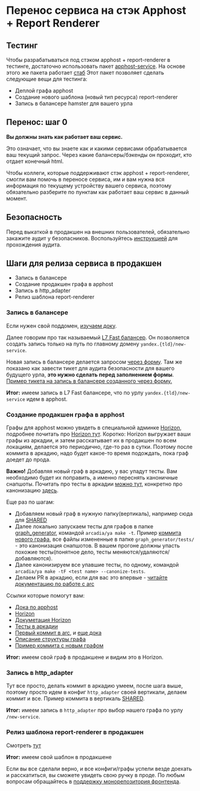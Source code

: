 # Перенос сервиса на стэк Apphost + Report Renderer

## Тестинг

Чтобы разрабатываться под стэком apphost + report-renderer в тестинге, достаточно использовать пакет [apphost-service](https://github.yandex-team.ru/search-interfaces/infratest/tree/master/packages/apphost-service). На основе этого же пакета работает [стаб](https://github.yandex-team.ru/search-interfaces/frontend/tree/master/services/stub)
Этот пакет позволяет сделать следующие вещи для тестинга:
- Деплой графа apphost
- Создание нового шаблона (новый тип ресурса) report-renderer
- Запись в балансере hamster для вашего урла

## Перенос: шаг 0

**Вы должны знать как работает ваш сервис.**

Это означает, что вы знаете как и какими сервисами обрабатывается ваш текущий запрос. Через какие балансеры/бэкенды он проходит, кто отдает конечный html. 

Чтобы коллеги, которые поддерживают стэк apphost + report-renderer, смогли вам помочь в переносе сервиса, им и вам нужна вся информация по текущему устройству вашего сервиса, поэтому обязательно разберите по пунктам как работает ваш сервис в данный момент.

## Безопасность

Перед выкаткой в продакшен на внешних пользователей, обязательно закажите аудит у безопасников. Воспользуйтесь [инструкцией](https://wiki.yandex-team.ru/product-security/audit/) для прохождения аудита.

## Шаги для релиза сервиса в продакшен

- Запись в балансере
- Создание продакшен графа в apphost
- Запись в http_adapter
- Релиз шаблона report-renderer

### Запись в балансере

Если нужен свой поддомен, [изучаем доку](https://wiki.yandex-team.ru/L7/).

Далее говорим про так называемый [L7 Fast балансер](https://wiki.yandex-team.ru/l7/docs/#arxitektura). Он позволяется создать запись только на путь по главному домену `yandex.{tld}/new-service`.

Новая запись в балансере делается запросом [через форму](https://wiki.yandex-team.ru/L7/create_task/). Там же показано как завести тикет для аудита безопасности для вашего будущего урла, **это нужно сделать перед заполнением формы**. 
[Пример тикета на запись в балансере созданного через форму.](https://st.yandex-team.ru/MINOTAUR-2210)

**Итог:** имеем запись в L7 Fast балансере, что по урлу `yandex.{tld}/new-service` идем в apphost.

### Создание продакшен графа в apphost

Графы для apphost можно увидеть в специальной админке [Horizon](https://horizon.z.yandex-team.ru/graphs?arcpath=trunk&vertical=&textFilter=), подробнее почитать про [Horizon тут](https://wiki.yandex-team.ru/horizon/). 
Коротко: Horizon выгружает ваши графы из аркадии, и затем расскатывает их в продакшен по всем локациям, делается это периодично, где-то раз в сутки. Поэтому после коммита в аркадию, надо будет какое-то время подождать, пока граф доедет до прода.

**Важно!** Добавляя новый граф в аркадию, у вас упадут тесты. Вам необходимо будет их поправить, а именно переснять каноничные снапшоты. Почитать про тесты в аркадии [можно тут](https://wiki.yandex-team.ru/yatool/test), конкретно про канонизацию [здесь](https://wiki.yandex-team.ru/yatool/test/#canonization).

Еще раз по шагам:
- Добавляем новый граф в нужную папку(вертикаль), например сюда для [SHARED](https://a.yandex-team.ru/arc/trunk/arcadia/web/app_host/conf/graph_generator/vertical/SHARED)
- Далее локально запускаем тесты для графов в папке [graph_generator](https://a.yandex-team.ru/arc/trunk/arcadia/web/app_host/conf/graph_generator), командой `arcadia/ya make -t`. Пример [коммита нового графа](https://a.yandex-team.ru/review/1093410/files/3), все файлы измененные в папке `graph_generator/tests/` - это канонизация снапшотов. В вашем прогоне должны упасть похожие тесты(понятное дело, тесты меняются/удаляются/добавляются).
- Далее канонизируем все упавшие тесты, по одному, командой `arcadia/ya make -tF <test name> --canonize-tests`.
- Делаем PR в аркадию, если для вас это впервые - [читайте документацию по работе с arc](https://wiki.yandex-team.ru/arcadia/starterguide/)

Ссылки которые помогут вам:
- [Дока по apphost](https://doc.yandex-team.ru/apphost)
- [Horizon](https://horizon.z.yandex-team.ru/graphs?arcpath=trunk&vertical=&textFilter=)
- [Докуметация Horizon](https://wiki.yandex-team.ru/horizon/)
- [Тесты в аркадии](https://wiki.yandex-team.ru/yatool/test)
- [Первый коммит в arc](https://wiki.yandex-team.ru/arcadia/starterguide/), и [еще дока](https://wiki.yandex-team.ru/search-interfaces/arc/)
- [Описание структуры графа](https://doc.yandex-team.ru/apphost/dg/concepts/graphs-configuration.html#opisanie-grafa)
- [Пример коммита с новым графом](https://a.yandex-team.ru/review/1093410/files/3)

**Итог:** имеем свой граф в продакшене и видим это в Horizon.

### Запись в http_adapter

Тут все просто, делать коммит в аркадию умеем, после шага выше, поэтому просто идем в конфиг `http_adapter` своей вертикали, делаем коммит и все. Пример коммита в вертикаль [SHARED](https://a.yandex-team.ru/review/1104850/files/1).

**Итог:** имеем запись в `http_adapter` про выбор нашего графа по урлу `/new-service`.

### Релиз шаблона report-renderer в продакшен

Смотреть [тут](https://github.yandex-team.ru/search-interfaces/frontend/blob/master/docs/release_rr.md)

**Итог:** имеем свой шаблон в продакшене

Если вы все сделали верно, и все конфиги/графы успели везде доехать и расскатиться, вы сможете увидеть свою ручку в проде. По любым вопросам обращайтесь в [поддержку монорепозитория фронтенда](https://github.yandex-team.ru/search-interfaces/frontend#поддержка).
